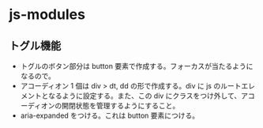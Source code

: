 # js-modules

## トグル機能

- トグルのボタン部分は button 要素で作成する。フォーカスが当たるようになるので。
- アコーディオン 1 個は div > dt, dd の形で作成する。div に js のルートエレメントとなるように設定する。また、この div にクラスをつけ外して、アコーディオンの開閉状態を管理するようにすること。
- aria-expanded をつける。これは button 要素につける。
